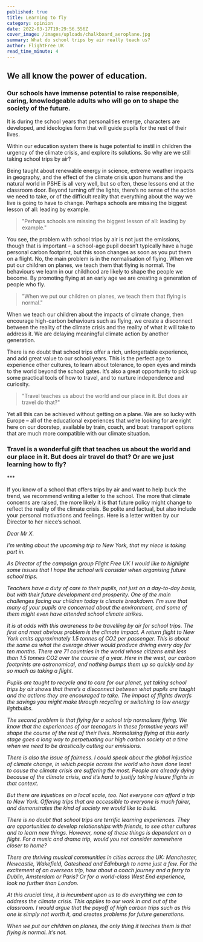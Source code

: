 ```yaml
---
published: true
title: Learning to fly
category: opinion
date: 2022-03-17T19:29:56.556Z
cover_image: /images/uploads/chalkboard_aeroplane.jpg
summary: What do school trips by air really teach us?
author: FlightFree UK
read_time_minute: 4
---
```

## We all know the power of education. 

### Our schools have immense potential to raise responsible, caring, knowledgeable adults who will go on to shape the society of the future. 

It is during the school years that personalities emerge, characters are developed, and ideologies form that will guide pupils for the rest of their lives. 

Within our education system there is huge potential to instil in children the urgency of the climate crisis, and explore its solutions. So why are we still taking school trips by air?

Being taught about renewable energy in science, extreme weather impacts in geography, and the effect of the climate crisis upon humans and the natural world in PSHE is all very well, but so often, these lessons end at the classroom door. Beyond turning off the lights, there’s no sense of the action we need to take, or of the difficult reality that everything about the way we live is going to have to change. Perhaps schools are missing the biggest lesson of all: leading by example.

> "Perhaps schools are missing the biggest lesson of all: leading by example."

You see, the problem with school trips by air is not just the emissions, though that is important – a school-age pupil doesn’t typically have a huge personal carbon footprint, but this soon changes as soon as you put them on a flight. No, the main problem is in the normalisation of flying. When we put our children on planes, we teach them that flying is normal. The behaviours we learn in our childhood are likely to shape the people we become. By promoting flying at an early age we are creating a generation of people who fly. 

> "When we put our children on planes, we teach them that flying is normal."

When we teach our children about the impacts of climate change, then encourage high-carbon behaviours such as flying, we create a disconnect between the reality of the climate crisis and the reality of what it will take to address it. We are delaying meaningful climate action by another generation.

There is no doubt that school trips offer a rich, unforgettable experience, and add great value to our school years. This is the perfect age to experience other cultures, to learn about tolerance, to open eyes and minds to the world beyond the school gates. It’s also a great opportunity to pick up some practical tools of how to travel, and to nurture independence and curiosity. 

> "Travel teaches us about the world and our place in it. But does air travel do that?" 

Yet all this can be achieved without getting on a plane. We are so lucky with Europe – all of the educational experiences that we’re looking for are right here on our doorstep, available by train, coach, and boat: transport options that are much more compatible with our climate situation.

### Travel is a wonderful gift that teaches us about the world and our place in it. But does air travel do that? Or are we just learning how to fly? 

\*\**

If you know of a school that offers trips by air and want to help buck the trend, we recommend writing a letter to the school. The more that climate concerns are raised, the more likely it is that future policy might change to reflect the reality of the climate crisis. Be polite and factual, but also include your personal motivations and feelings. Here is a letter written by our Director to her niece’s school.

*Dear Mr X.* 

*I’m writing about the upcoming trip to New York, that my niece is taking part in.* 

*As Director of the campaign group Flight Free UK I would like to highlight some issues that I hope the school will consider when organising future school trips.*

*Teachers have a duty of care to their pupils, not just on a day-to-day basis, but with their future development and prosperity. One of the main challenges facing our children today is climate breakdown. I’m sure that many of your pupils are concerned about the environment, and some of them might even have attended school climate strikes.* 

*It is at odds with this awareness to be travelling by air for school trips. The first and most obvious problem is the climate impact. A return flight to New York emits approximately 1.5 tonnes of CO2 per passenger. This is about the same as what the average driver would produce driving every day for ten months. There are 71 countries in the world whose citizens emit less than 1.5 tonnes CO2 over the course of a year. Here in the west, our carbon footprints are astronomical, and nothing bumps them up so quickly and by so much as taking a flight.*

*Pupils are taught to recycle and to care for our planet, yet taking school trips by air shows that there’s a disconnect between what pupils are taught and the actions they are encouraged to take. The impact of flights dwarfs the savings you might make through recycling or switching to low energy lightbulbs.*

*The second problem is that flying for a school trip normalises flying. We know that the experiences of our teenagers in these formative years will shape the course of the rest of their lives. Normalising flying at this early stage goes a long way to perpetuating our high carbon society at a time when we need to be drastically cutting our emissions.* 

*There is also the issue of fairness. I could speak about the global injustice of climate change, in which people across the world who have done least to cause the climate crisis are suffering the most. People are already dying because of the climate crisis, and it’s hard to justify taking leisure flights in that context.* 

*But there are injustices on a local scale, too. Not everyone can afford a trip to New York. Offering trips that are accessible to everyone is much fairer, and demonstrates the kind of society we would like to build.*

*There is no doubt that school trips are terrific learning experiences. They are opportunities to develop relationships with friends, to see other cultures and to learn new things. However, none of these things is dependent on a flight. For a music and drama trip, would you not consider somewhere closer to home?* 

*There are thriving musical communities in cities across the UK: Manchester, Newcastle, Wakefield, Gateshead and Edinburgh to name just a few. For the excitement of an overseas trip, how about a coach journey and a ferry to Dublin, Amsterdam or Paris? Or for a world-class West End experience, look no further than London.* 

*At this crucial time, it is incumbent upon us to do everything we can to address the climate crisis. This applies to our work in and out of the classroom. I would argue that the payoff of high carbon trips such as this one is simply not worth it, and creates problems for future generations.*

*When we put our children on planes, the only thing it teaches them is that flying is normal. It’s not.*